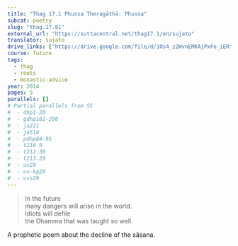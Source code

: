 ```yaml
---
title: "Thag 17.1 Phussa Theragāthā: Phussa"
subcat: poetry
slug: "thag.17.01"
external_url: "https://suttacentral.net/thag17.1/en/sujato"
translator: sujato
drive_links: ["https://drive.google.com/file/d/1Os4_z2WvnEMKAjPxFo_iERYOWTYk8ItL/view?usp=drivesdk"]
course: future
tags:
  - thag
  - roots
  - monastic-advice
year: 2014
pages: 5
parallels: []
# Partial parallels from SC
#  - dhp1-20
#  - gdhp182-200
#  - ja221
#  - ja514
#  - pdhp84-95
#  - t210.9
#  - t212.30
#  - t213.29
#  - uv29
#  - uv-kg29
#  - uvs29
---
```


> In the future  
many dangers will arise in the world.  
Idiots will defile  
the Dhamma that was taught so well.

A prophetic poem about the decline of the sāsana.
